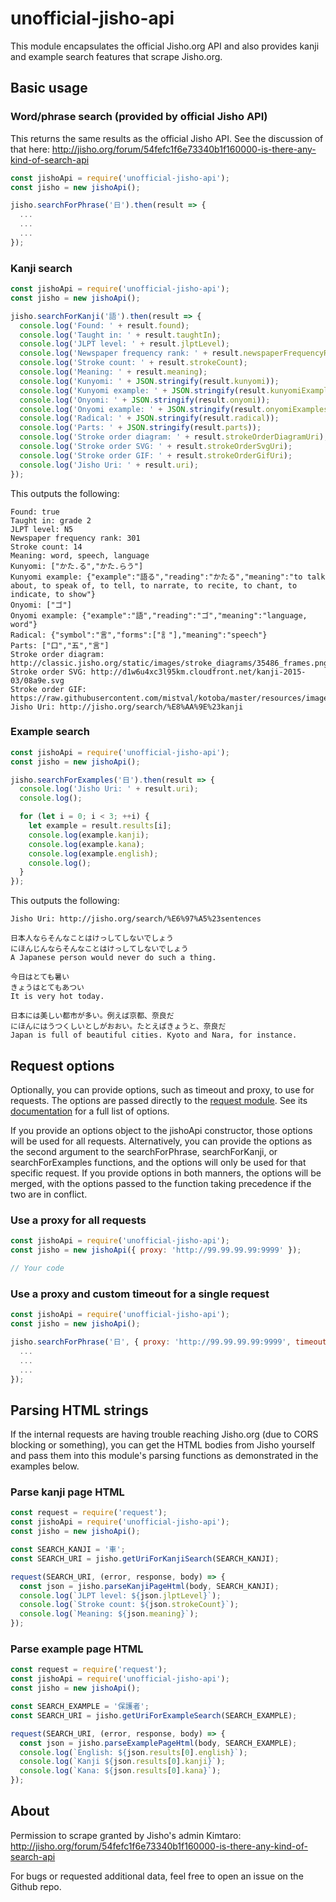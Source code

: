 # unofficial-jisho-api
This module encapsulates the official Jisho.org API and also provides kanji and example search features that scrape Jisho.org.

## Basic usage

### Word/phrase search (provided by official Jisho API)

This returns the same results as the official Jisho API. See the discussion of that here: http://jisho.org/forum/54fefc1f6e73340b1f160000-is-there-any-kind-of-search-api

```js
const jishoApi = require('unofficial-jisho-api');
const jisho = new jishoApi();

jisho.searchForPhrase('日').then(result => {
  ...
  ...
  ...
});
```

### Kanji search

```js
const jishoApi = require('unofficial-jisho-api');
const jisho = new jishoApi();

jisho.searchForKanji('語').then(result => {
  console.log('Found: ' + result.found);
  console.log('Taught in: ' + result.taughtIn);
  console.log('JLPT level: ' + result.jlptLevel);
  console.log('Newspaper frequency rank: ' + result.newspaperFrequencyRank);
  console.log('Stroke count: ' + result.strokeCount);
  console.log('Meaning: ' + result.meaning);
  console.log('Kunyomi: ' + JSON.stringify(result.kunyomi));
  console.log('Kunyomi example: ' + JSON.stringify(result.kunyomiExamples[0]));
  console.log('Onyomi: ' + JSON.stringify(result.onyomi));
  console.log('Onyomi example: ' + JSON.stringify(result.onyomiExamples[0]));
  console.log('Radical: ' + JSON.stringify(result.radical));
  console.log('Parts: ' + JSON.stringify(result.parts));
  console.log('Stroke order diagram: ' + result.strokeOrderDiagramUri);
  console.log('Stroke order SVG: ' + result.strokeOrderSvgUri);
  console.log('Stroke order GIF: ' + result.strokeOrderGifUri);
  console.log('Jisho Uri: ' + result.uri);
});
```

This outputs the following:

```
Found: true
Taught in: grade 2
JLPT level: N5
Newspaper frequency rank: 301
Stroke count: 14
Meaning: word, speech, language
Kunyomi: ["かた.る","かた.らう"]
Kunyomi example: {"example":"語る","reading":"かたる","meaning":"to talk about, to speak of, to tell, to narrate, to recite, to chant, to indicate, to show"}
Onyomi: ["ゴ"]
Onyomi example: {"example":"語","reading":"ゴ","meaning":"language, word"}
Radical: {"symbol":"言","forms":["訁"],"meaning":"speech"}
Parts: ["口","五","言"]
Stroke order diagram: http://classic.jisho.org/static/images/stroke_diagrams/35486_frames.png
Stroke order SVG: http://d1w6u4xc3l95km.cloudfront.net/kanji-2015-03/08a9e.svg
Stroke order GIF: https://raw.githubusercontent.com/mistval/kotoba/master/resources/images/kanjianimations/08a9e_anim.gif
Jisho Uri: http://jisho.org/search/%E8%AA%9E%23kanji
```

### Example search

```js
const jishoApi = require('unofficial-jisho-api');
const jisho = new jishoApi();

jisho.searchForExamples('日').then(result => {
  console.log('Jisho Uri: ' + result.uri);
  console.log();

  for (let i = 0; i < 3; ++i) {
    let example = result.results[i];
    console.log(example.kanji);
    console.log(example.kana);
    console.log(example.english);
    console.log();
  }
});
```

This outputs the following:

```
Jisho Uri: http://jisho.org/search/%E6%97%A5%23sentences

日本人ならそんなことはけっしてしないでしょう
にほんじんならそんなことはけっしてしないでしょう
A Japanese person would never do such a thing.

今日はとても暑い
きょうはとてもあつい
It is very hot today.

日本には美しい都市が多い。例えば京都、奈良だ
にほんにはうつくしいとしがおおい。たとえばきょうと、奈良だ
Japan is full of beautiful cities. Kyoto and Nara, for instance.
```

## Request options

Optionally, you can provide options, such as timeout and proxy, to use for requests. The options are passed directly to the [request module](https://www.npmjs.com/package/request). See its [documentation](https://www.npmjs.com/package/request) for a full list of options.

If you provide an options object to the jishoApi constructor, those options will be used for all requests. Alternatively, you can provide the options as the second argument to the searchForPhrase, searchForKanji, or searchForExamples functions, and the options will only be used for that specific request. If you provide options in both manners, the options will be merged, with the options passed to the function taking precedence if the two are in conflict.

### Use a proxy for all requests

```js
const jishoApi = require('unofficial-jisho-api');
const jisho = new jishoApi({ proxy: 'http://99.99.99.99:9999' });

// Your code
```

### Use a proxy and custom timeout for a single request

```js
const jishoApi = require('unofficial-jisho-api');
const jisho = new jishoApi();

jisho.searchForPhrase('日', { proxy: 'http://99.99.99.99:9999', timeout: 15000 }).then(result => {
  ...
  ...
  ...
});
```

## Parsing HTML strings

If the internal requests are having trouble reaching Jisho.org (due to CORS blocking or something), you can get the HTML bodies from Jisho yourself and pass them into this module's parsing functions as demonstrated in the examples below.

### Parse kanji page HTML

```js
const request = require('request');
const jishoApi = require('unofficial-jisho-api');
const jisho = new jishoApi();

const SEARCH_KANJI = '車';
const SEARCH_URI = jisho.getUriForKanjiSearch(SEARCH_KANJI);

request(SEARCH_URI, (error, response, body) => {
  const json = jisho.parseKanjiPageHtml(body, SEARCH_KANJI);
  console.log(`JLPT level: ${json.jlptLevel}`);
  console.log(`Stroke count: ${json.strokeCount}`);
  console.log(`Meaning: ${json.meaning}`);
});
```

### Parse example page HTML

```js
const request = require('request');
const jishoApi = require('unofficial-jisho-api');
const jisho = new jishoApi();

const SEARCH_EXAMPLE = '保護者';
const SEARCH_URI = jisho.getUriForExampleSearch(SEARCH_EXAMPLE);

request(SEARCH_URI, (error, response, body) => {
  const json = jisho.parseExamplePageHtml(body, SEARCH_EXAMPLE);
  console.log(`English: ${json.results[0].english}`);
  console.log(`Kanji ${json.results[0].kanji}`);
  console.log(`Kana: ${json.results[0].kana}`);
});
```

## About

Permission to scrape granted by Jisho's admin Kimtaro: http://jisho.org/forum/54fefc1f6e73340b1f160000-is-there-any-kind-of-search-api

For bugs or requested additional data, feel free to open an issue on the Github repo.

